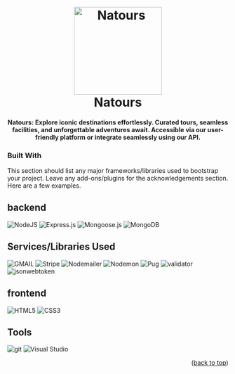<h1 align="center">
  <br>
  <a href="https://github.com/Nikh9123/Natours"><img src="https://natours.netlify.app/img/logo-green-2x.png" alt="Natours" width="200"></a>
  <br>
  Natours
  <br>
</h1>

<h4 align="center">Natours: Explore iconic destinations effortlessly. Curated tours, seamless facilities, and unforgettable adventures await. Accessible via our user-friendly platform or integrate seamlessly using our API.</h4>

### Built With

This section should list any major frameworks/libraries used to bootstrap your project. Leave any add-ons/plugins for the acknowledgements section. Here are a few examples.

## backend

![NodeJS](https://img.shields.io/badge/node.js-%2343853D.svg?style=for-the-badge&logo=node-dot-js&logoColor=white)
![Express.js](https://img.shields.io/badge/express.js-%23404d59.svg?style=for-the-badge&logo=express&logoColor=%2361DAFB)
![Mongoose.js](https://img.shields.io/badge/mongoose.js-brown?style=for-the-badge&logo=mongoose&logoColor=brown&labelColor=white)
![MongoDB](https://img.shields.io/badge/-MongoDB-13aa52?style=for-the-badge&logo=mongodb&logoColor=white)

## Services/Libraries Used
![GMAIL](https://img.shields.io/badge/gmail-brown?style=for-the-badge&logo=gmail&labelColor=white)
![Stripe](https://img.shields.io/badge/stripe-green?style=for-the-badge&logo=stripe&labelColor=white
)
![Nodemailer](https://img.shields.io/badge/nodemailer-blue?style=for-the-badge
)
![Nodemon](https://img.shields.io/badge/nodemon-green?style=for-the-badge&logo=nodemon&logoColor=white
)
![Pug](https://img.shields.io/badge/pug-brown?style=for-the-badge&logo=pug&logoColor=white
)
![validator](https://img.shields.io/badge/validator-grey?style=for-the-badge&logo=validator&logoColor=white
)
![jsonwebtoken](https://img.shields.io/badge/JWT-000000?style=for-the-badge&logo=JSON%20web%20tokens&logoColor=white)



## frontend 

![HTML5](https://img.shields.io/badge/html5-%23E34F26.svg?style=for-the-badge&logo=html5&logoColor=white)
![CSS3](https://img.shields.io/badge/css3-%231572B6.svg?style=for-the-badge&logo=css3&logoColor=white)


## Tools

![git](https://img.shields.io/badge/-Git-F05032?style=for-the-badge&logo=git&logoColor=white)
![Visual Studio](https://img.shields.io/badge/visualstudio-black?style=for-the-badge&logo=visual%20studio&logoColor=blue
)

<p align="right">(<a href="#readme-top">back to top</a>)</p>
